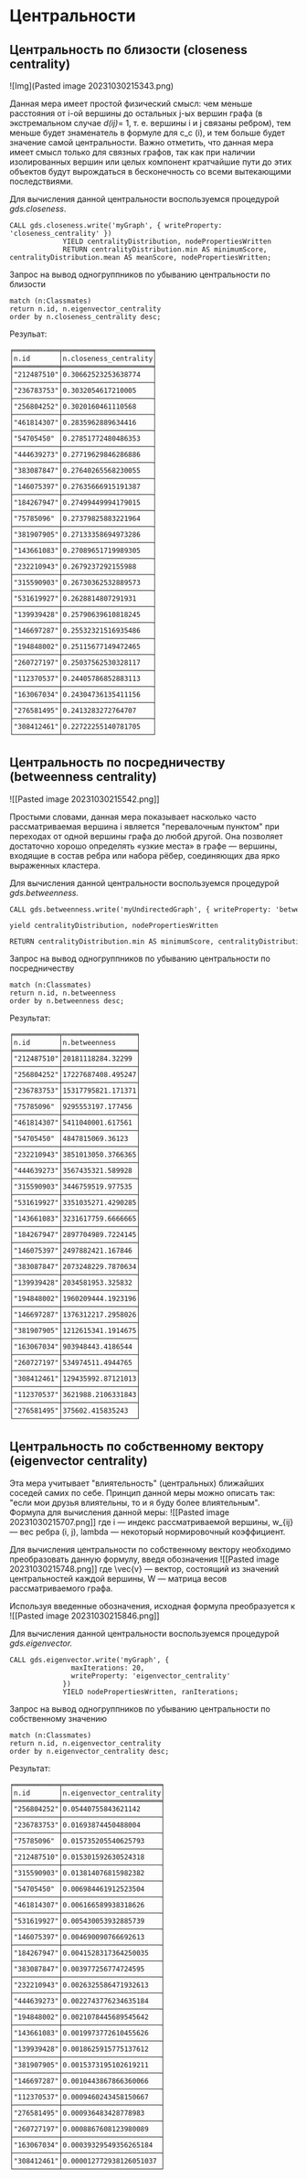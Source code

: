 # Центральности
## Центральность по близости **(closeness centrality)**

![Img](Pasted image 20231030215343.png)

Данная мера имеет простой физический смысл: чем меньше расстояния от i-ой вершины до остальных j-ых вершин графа (в экстремальном случае _d(ij)_= 1, т. е. вершины i и j связаны ребром), тем меньше будет знаменатель в формуле для c_c (i), и тем больше будет значение самой центральности. 
Важно отметить, что данная мера имеет смысл только для связных графов, так как при наличии изолированных вершин или целых компонент кратчайшие пути до этих объектов будут вырождаться в бесконечность со всеми вытекающими последствиями.

Для вычисления данной центральности воспользуемся процедурой *gds.closeness*.

```
CALL gds.closeness.write('myGraph', { writeProperty: 'closeness_centrality' })
             YIELD centralityDistribution, nodePropertiesWritten
             RETURN centralityDistribution.min AS minimumScore, centralityDistribution.mean AS meanScore, nodePropertiesWritten;
```
Запрос на вывод одногруппников по убыванию центральности по близости
```
match (n:Classmates)
return n.id, n.eigenvector_centrality
order by n.closeness_centrality desc;
```
Резульат:
```
╒═══════════╤══════════════════════╕
│n.id       │n.closeness_centrality│
╞═══════════╪══════════════════════╡
│"212487510"│0.30662523253638774   │
├───────────┼──────────────────────┤
│"236783753"│0.3032054617210005    │
├───────────┼──────────────────────┤
│"256804252"│0.3020160461110568    │
├───────────┼──────────────────────┤
│"461814307"│0.2835962889634416    │
├───────────┼──────────────────────┤
│"54705450" │0.27851772480486353   │
├───────────┼──────────────────────┤
│"444639273"│0.27719629846286886   │
├───────────┼──────────────────────┤
│"383087847"│0.27640265568230055   │
├───────────┼──────────────────────┤
│"146075397"│0.27635666915191387   │
├───────────┼──────────────────────┤
│"184267947"│0.27499449994179015   │
├───────────┼──────────────────────┤
│"75785096" │0.27379825883221964   │
├───────────┼──────────────────────┤
│"381907905"│0.27133358694973286   │
├───────────┼──────────────────────┤
│"143661083"│0.27089651719989305   │
├───────────┼──────────────────────┤
│"232210943"│0.2679237292155988    │
├───────────┼──────────────────────┤
│"315590903"│0.26730362532889573   │
├───────────┼──────────────────────┤
│"531619927"│0.2628814807291931    │
├───────────┼──────────────────────┤
│"139939428"│0.25790639610818245   │
├───────────┼──────────────────────┤
│"146697287"│0.25532321516935486   │
├───────────┼──────────────────────┤
│"194848002"│0.25115677149472465   │
├───────────┼──────────────────────┤
│"260727197"│0.25037562530328117   │
├───────────┼──────────────────────┤
│"112370537"│0.24405786852883113   │
├───────────┼──────────────────────┤
│"163067034"│0.24304736135411156   │
├───────────┼──────────────────────┤
│"276581495"│0.2413283272764707    │
├───────────┼──────────────────────┤
│"308412461"│0.22722255140781705   │
└───────────┴──────────────────────┘
```
## **Центральность по посредничеству (betweenness centrality)**

![[Pasted image 20231030215542.png]]

Простыми словами, данная мера показывает насколько часто рассматриваемая вершина i является "перевалочным пунктом" при переходах от одной вершины графа до любой другой. Она позволяет достаточно хорошо определять «узкие места» в графе — вершины, входящие в состав ребра или набора рёбер, соединяющих два ярко выраженных кластера.

Для вычисления данной центральности воспользуемся процедурой *gds.betweenness.*

```
CALL gds.betweenness.write('myUndirectedGraph', { writeProperty: 'betweenness' })

yield centralityDistribution, nodePropertiesWritten

RETURN centralityDistribution.min AS minimumScore, centralityDistribution.mean AS meanScore, nodePropertiesWritten;
```

Запрос на вывод одногруппников по убыванию центральности по посредничеству

```
match (n:Classmates)
return n.id, n.betweenness
order by n.betweenness desc;
```
Результат:
```
╒═══════════╤══════════════════╕
│n.id       │n.betweenness     │
╞═══════════╪══════════════════╡
│"212487510"│20181118284.32299 │
├───────────┼──────────────────┤
│"256804252"│17227687408.495247│
├───────────┼──────────────────┤
│"236783753"│15317795821.171371│
├───────────┼──────────────────┤
│"75785096" │9295553197.177456 │
├───────────┼──────────────────┤
│"461814307"│5411040001.617561 │
├───────────┼──────────────────┤
│"54705450" │4847815069.36123  │
├───────────┼──────────────────┤
│"232210943"│3851013050.3766365│
├───────────┼──────────────────┤
│"444639273"│3567435321.589928 │
├───────────┼──────────────────┤
│"315590903"│3446759519.977535 │
├───────────┼──────────────────┤
│"531619927"│3351035271.4290285│
├───────────┼──────────────────┤
│"143661083"│3231617759.6666665│
├───────────┼──────────────────┤
│"184267947"│2897704989.7224145│
├───────────┼──────────────────┤
│"146075397"│2497882421.167846 │
├───────────┼──────────────────┤
│"383087847"│2073248229.7870634│
├───────────┼──────────────────┤
│"139939428"│2034581953.325832 │
├───────────┼──────────────────┤
│"194848002"│1960209444.1923196│
├───────────┼──────────────────┤
│"146697287"│1376312217.2958026│
├───────────┼──────────────────┤
│"381907905"│1212615341.1914675│
├───────────┼──────────────────┤
│"163067034"│903948443.4186544 │
├───────────┼──────────────────┤
│"260727197"│534974511.4944765 │
├───────────┼──────────────────┤
│"308412461"│129435992.87121013│
├───────────┼──────────────────┤
│"112370537"│3621988.2106331843│
├───────────┼──────────────────┤
│"276581495"│375602.415835243  │
└───────────┴──────────────────┘
```
## **Центральность по собственному вектору (eigenvector centrality)**

Эта  мера учитывает "влиятельность" (центральных) ближайших соседей самих по себе. Принцип данной меры можно описать так: "если мои друзья влиятельны, то и я буду более влиятельным".  Формула для вычисления данной меры:
![[Pasted image 20231030215707.png]]
где i — индекс рассматриваемой вершины, w_{ij} — вес ребра (i, j), lambda — некоторый нормировочный коэффициент.

Для вычисления центральности по собственному вектору необходимо преобразовать данную формулу, введя обозначения
![[Pasted image 20231030215748.png]]
где \vec{v} — вектор, состоящий из значений центральностей каждой вершины, W — матрица весов рассматриваемого графа.

Используя введенные обозначения, исходная формула преобразуется к
![[Pasted image 20231030215846.png]]


Для вычисления данной центральности воспользуемся процедурой *gds.eigenvector.*




```
CALL gds.eigenvector.write('myGraph', {
               maxIterations: 20,
               writeProperty: 'eigenvector_centrality'
             })
             YIELD nodePropertiesWritten, ranIterations;

```

Запрос на вывод одногруппников по убыванию центральности по собственному значению

```
match (n:Classmates)
return n.id, n.eigenvector_centrality
order by n.eigenvector_centrality desc;
```
Результат:

```
╒═══════════╤════════════════════════╕
│n.id       │n.eigenvector_centrality│
╞═══════════╪════════════════════════╡
│"256804252"│0.05440755843621142     │
├───────────┼────────────────────────┤
│"236783753"│0.01693874450488004     │
├───────────┼────────────────────────┤
│"75785096" │0.015735205540625793    │
├───────────┼────────────────────────┤
│"212487510"│0.015301592630524318    │
├───────────┼────────────────────────┤
│"315590903"│0.013814076815982382    │
├───────────┼────────────────────────┤
│"54705450" │0.006984461912523504    │
├───────────┼────────────────────────┤
│"461814307"│0.006166589938318626    │
├───────────┼────────────────────────┤
│"531619927"│0.005430053932885739    │
├───────────┼────────────────────────┤
│"146075397"│0.004690090766692613    │
├───────────┼────────────────────────┤
│"184267947"│0.0041528317364250035   │
├───────────┼────────────────────────┤
│"383087847"│0.003977256774724595    │
├───────────┼────────────────────────┤
│"232210943"│0.0026325586471932613   │
├───────────┼────────────────────────┤
│"444639273"│0.0022743776234635184   │
├───────────┼────────────────────────┤
│"194848002"│0.0021078445689545642   │
├───────────┼────────────────────────┤
│"143661083"│0.0019973772610455626   │
├───────────┼────────────────────────┤
│"139939428"│0.0018625915775137612   │
├───────────┼────────────────────────┤
│"381907905"│0.0015373195102619211   │
├───────────┼────────────────────────┤
│"146697287"│0.0010443867866360066   │
├───────────┼────────────────────────┤
│"112370537"│0.0009460243458150667   │
├───────────┼────────────────────────┤
│"276581495"│0.000936483428778983    │
├───────────┼────────────────────────┤
│"260727197"│0.0008867608123980089   │
├───────────┼────────────────────────┤
│"163067034"│0.00039329549356265184  │
├───────────┼────────────────────────┤
│"308412461"│0.000012772938126051037 │
└───────────┴────────────────────────┘
```
